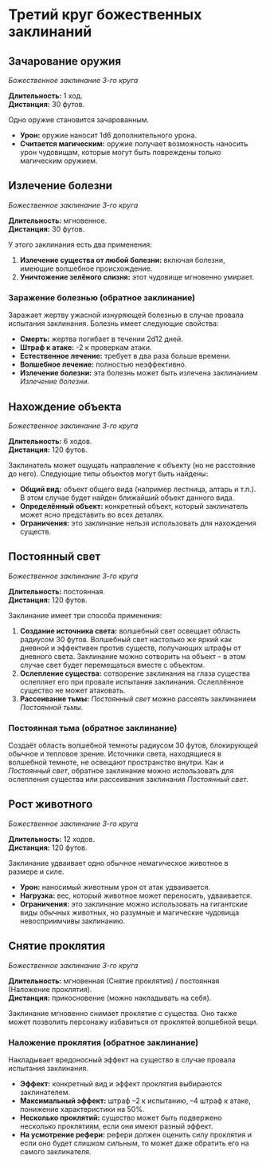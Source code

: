 # Третий круг божественных заклинаний

## Зачарование оружия

_Божественное заклинание 3-го круга_

**Длительность:** 1 ход.  
**Дистанция:** 30 футов.

Одно оружие становится зачарованным.

-   **Урон:** оружие наносит 1d6 дополнительного урона.
-   **Считается магическим:** оружие получает возможность наносить урон чудовищам, которые могут быть повреждены только магическим оружием.

## Излечение болезни

_Божественное заклинание 3-го круга_

**Длительность:** мгновенное.  
**Дистанция:** 30 футов.

У этого заклинания есть два применения:

1. **Излечение существа от любой болезни:** включая болезни, имеющие волшебное происхождение.
2. **Уничтожение зелёного слизня:** этот чудовище мгновенно умирает.

### Заражение болезнью (обратное заклинание)

Заражает жертву ужасной изнуряющей болезнью в случае провала испытания заклинания. Болезнь имеет следующие свойства:

-   **Смерть:** жертва погибает в течении 2d12 дней.
-   **Штраф к атаке:** -2 к проверкам атаки.
-   **Естественное лечение:** требует в два раза больше времени.
-   **Волшебное лечение:** полностью неэффективно.
-   **Излечение болезни:** эта болезнь может быть излечена заклинанием _Излечение болезни_.

## Нахождение объекта

_Божественное заклинание 3-го круга_

**Длительность:** 6 ходов.  
**Дистанция:** 120 футов.

Заклинатель может ощущать направление к объекту (но не расстояние до него). Следующие типы объектов могут быть найдены:

-   **Общий вид:** объект общего вида (например лестница, алтарь и т.п.). В этом случае будет найден ближайший объект данного вида.
-   **Определённый объект:** конкретный объект, который заклинатель может ясно представить во всех деталях.
-   **Ограничения:** это заклинание нельзя использовать для нахождения существ.

## Постоянный свет

_Божественное заклинание 3-го круга_

**Длительность:** постоянная.  
**Дистанция:** 120 футов.

Заклинание имеет три способа применения:

1. **Создание источника света:** волшебный свет освещает область радиусом 30 футов. Волшебный свет настолько же яркий как дневной и эффективен против существ, получающих штрафы от дневного света. Заклинание можно сотворить на объект – в этом случае свет будет перемещаться вместе с объектом.
2. **Ослепление существа:** сотворение заклинания на глаза существа ослепляет его при провале испытания заклинания. Ослеплённое существо не может атаковать.
3. **Рассеивание тьмы:** _Постоянный свет_ можно рассеять заклинанием _Постоянной тьмы_.

### Постоянная тьма (обратное заклинание)

Создаёт область волшебной темноты радиусом 30  футов, блокирующей обычное и тепловое зрение. Источники света, находящиеся в волшебной темноте, не освещают пространство внутри. Как и _Постоянный свет_, обратное заклинание можно использовать для ослепления существа или рассеивания заклинания _Постоянный свет_.

## Рост животного

_Божественное заклинание 3-го круга_

**Длительность:** 12 ходов.  
**Дистанция:** 120 футов.

Заклинание удваивает одно обычное немагическое животное в размере и силе.

-   **Урон:** наносимый животным урон от атак удваивается.
-   **Нагрузка:** вес, который животное может переносить, удваивается.
-   **Ограничения:** это заклинание можно использовать на гигантские виды обычных животных, но разумные и магические чудовища невосприимчивы заклинанию.

## Снятие проклятия

_Божественное заклинание 3-го круга_

**Длительность:** мгновенная (Снятие проклятия) / постоянная (Наложение проклятия).  
**Дистанция:** прикосновение (можно накладывать на себя).

Заклинание мгновенно снимает проклятие с существа. Оно также может позволить персонажу избавиться от проклятой волшебной вещи.

### Наложение проклятия (обратное заклинание)

Накладывает вредоносный эффект на существо в случае провала испытания заклинания.

-   **Эффект:** конкретный вид и эффект проклятия выбираются заклинателем.
-   **Максимальный эффект:** штраф –2 к испытанию, –4 штраф к атаке, понижение характеристики на 50%.
-   **Несколько проклятий:** существо может быть подвержено несколько проклятиям, если они имеют разный эффект.
-   **На усмотрение рефери:** рефери должен оценить силу проклятия и если оно будет слишком сильным, то может даже обратить его на самого заклинателя.
